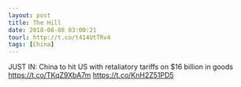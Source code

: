 ```yaml
---
layout: post
title: The Hill
date: 2018-08-08 03:00:21
tourl: http://t.co/t414UtTRv4
tags: [China]
---
```

JUST IN: China to hit US with retaliatory tariffs on $16 billion in goods https://t.co/TKqZ9XbA7m https://t.co/KnH2Z51PD5